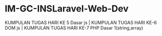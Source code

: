 # IM-GC-INSLaravel-Web-Dev
KUMPULAN TUGAS HARI KE 5 Dasar js |
KUMPULAN TUGAS HARI KE-6 DOM js | 
KUMPULAN TUGAS HARI KE-7 PHP Dasar 1(string,array)
